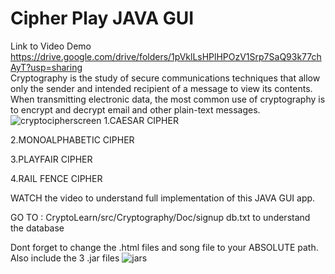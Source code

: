 # Cipher Play JAVA GUI
Link to Video Demo
https://drive.google.com/drive/folders/1pVklLsHPlHPOzV1Srp7SaQ93k77chAyT?usp=sharing
<br>
Cryptography is the study of secure communications techniques that allow only the sender and intended recipient of a message to view its contents.
When transmitting electronic data, the most common use of cryptography is to encrypt and decrypt email and other plain-text messages. 
![cryptocipherscreen](https://user-images.githubusercontent.com/68988574/189520078-12aab0ef-0d33-4d68-8aa4-4083aed3977d.jpg)
1.CAESAR CIPHER

2.MONOALPHABETIC CIPHER

3.PLAYFAIR CIPHER

4.RAIL FENCE CIPHER

WATCH the video to understand full implementation of this JAVA GUI app.  

GO TO : CryptoLearn/src/Cryptography/Doc/signup db.txt to understand the database

Dont forget to change the .html files and song file to your ABSOLUTE path. Also include the 3 .jar files
![jars](https://user-images.githubusercontent.com/68988574/189520673-f7e0821e-40f8-4eca-ad60-2e8b2d3bb1b7.jpg)

